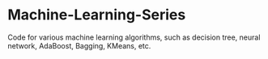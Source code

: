 # Machine-Learning-Series
Code for various machine learning algorithms, such as decision tree, neural network, AdaBoost, Bagging, KMeans, etc.
